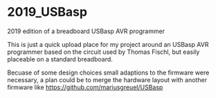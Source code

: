 # 2019_USBasp
2019 edition of a breadboard USBasp AVR programmer

This is just a quick upload place for my project around an USBasp AVR programmer 
based on the circuit used by Thomas Fischl, but easily placeable on a standard
breadboard.

Becuase of some design choices small adaptions to the firmware were necessary, 
a plan could be to merge the hardware layout with another firmware like
https://github.com/mariusgreuel/USBasp


